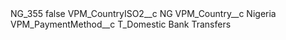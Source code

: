 <?xml version="1.0" encoding="UTF-8"?>
<CustomMetadata xmlns="http://soap.sforce.com/2006/04/metadata" xmlns:xsi="http://www.w3.org/2001/XMLSchema-instance" xmlns:xsd="http://www.w3.org/2001/XMLSchema">
    <label>NG_355</label>
    <protected>false</protected>
    <values>
        <field>VPM_CountryISO2__c</field>
        <value xsi:type="xsd:string">NG</value>
    </values>
    <values>
        <field>VPM_Country__c</field>
        <value xsi:type="xsd:string">Nigeria</value>
    </values>
    <values>
        <field>VPM_PaymentMethod__c</field>
        <value xsi:type="xsd:string">T_Domestic Bank Transfers</value>
    </values>
</CustomMetadata>
